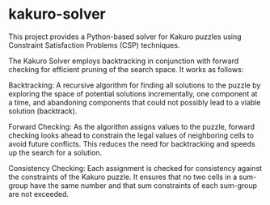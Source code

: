 # kakuro-solver

  This project provides a Python-based solver for Kakuro puzzles using Constraint Satisfaction Problems (CSP) techniques.

  The Kakuro Solver employs backtracking in conjunction with forward checking for efficient pruning of the search space. It works as follows:
  
  Backtracking: A recursive algorithm for finding all solutions to the puzzle by exploring the space of potential solutions incrementally, one component at a time, and abandoning components that could not possibly lead to a viable solution (backtrack).
  
  Forward Checking: As the algorithm assigns values to the puzzle, forward checking looks ahead to constrain the legal values of neighboring cells to avoid future conflicts. This reduces the need for backtracking and speeds up the search for a solution.
  
  Consistency Checking: Each assignment is checked for consistency against the constraints of the Kakuro puzzle. It ensures that no two cells in a sum-group have the same number and that sum constraints of each sum-group are not exceeded.
